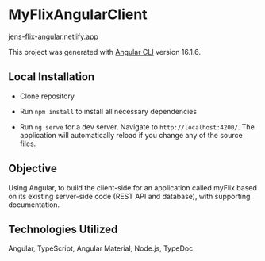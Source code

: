 # MyFlixAngularClient

[jens-flix-angular.netlify.app](https://jens-flix-angular.netlify.app/)

This project was generated with [Angular CLI](https://github.com/angular/angular-cli) version 16.1.6.

## Local Installation 

- Clone repository
  
- Run `npm install` to install all necessary dependencies
  
- Run `ng serve` for a dev server. Navigate to `http://localhost:4200/`. The application will automatically reload if you change any of the source files.

## Objective 

Using Angular, to build the client-side for an application called myFlix based on its existing server-side code (REST API and database), with supporting documentation.

## Technologies Utilized

Angular, TypeScript, Angular Material, Node.js, TypeDoc
